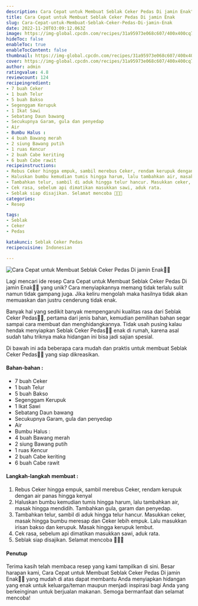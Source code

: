 ```yaml
---
description: Cara Cepat untuk Membuat Seblak Ceker Pedas Di jamin Enak"
title: Cara Cepat untuk Membuat Seblak Ceker Pedas Di jamin Enak
slug: Cara-Cepat-untuk-Membuat-Seblak-Ceker-Pedas-Di-jamin-Enak
date: 2022-11-20T03:09:12.063Z
image: https://img-global.cpcdn.com/recipes/31a95973e068c607/400x400cq70/photo.jpg
hideToc: false
enableToc: true
enableTocContent: false
thumbnail: https://img-global.cpcdn.com/recipes/31a95973e068c607/400x400cq70/photo.jpg
cover: https://img-global.cpcdn.com/recipes/31a95973e068c607/400x400cq70/photo.jpg
author: admin
ratingvalue: 4.8
reviewcount: 124
recipeingredient:
- 7 buah Ceker
- 1 buah Telur
- 5 buah Bakso
- Segenggam Kerupuk
- 1 Ikat Sawi
- Sebatang Daun bawang
- Secukupnya Garam, gula dan penyedap
- Air
- Bumbu Halus :
- 4 buah Bawang merah
- 2 siung Bawang putih
- 1 ruas Kencur
- 2 buah Cabe keriting
- 6 buah Cabe rawit
recipeinstructions:
- Rebus Ceker hingga empuk, sambil merebus Ceker, rendam kerupuk dengan air panas hingga kenyal
- Haluskan bumbu kemudian tumis hingga harum, lalu tambahkan air, masak hingga mendidih. Tambahkan gula, garam dan penyedap.
- Tambahkan telur, sambil di aduk hingga telur hancur. Masukkan ceker, masak hingga bumbu meresap dan Ceker lebih empuk. Lalu masukkan irisan bakso dan kerupuk. Masak hingga kerupuk lembut.
- Cek rasa, sebelum api dimatikan masukkan sawi, aduk rata.
- Seblak siap disajikan. Selamat mencoba 🥰🥰🥰
categories:
- Resep

tags:
- Seblak
- Ceker
- Pedas

katakunci: Seblak Ceker Pedas
recipecuisine: Indonesian

---
```


![Cara Cepat untuk Membuat Seblak Ceker Pedas Di jamin Enak👩‍🍳](https://img-global.cpcdn.com/recipes/31a95973e068c607/400x400cq70/photo.jpg)

Lagi mencari ide resep Cara Cepat untuk Membuat Seblak Ceker Pedas Di jamin Enak👩‍🍳 yang unik? Cara menyiapkannya memang tidak terlalu sulit namun tidak gampang juga. Jika keliru mengolah maka hasilnya tidak akan memuaskan dan justru cenderung tidak enak.

Banyak hal yang sedikit banyak mempengaruhi kualitas rasa dari Seblak Ceker Pedas👩‍🍳, pertama dari jenis bahan, kemudian pemilihan bahan segar sampai cara membuat dan menghidangkannya. Tidak usah pusing kalau hendak menyiapkan Seblak Ceker Pedas👩‍🍳 enak di rumah, karena asal sudah tahu triknya maka hidangan ini bisa jadi sajian spesial.

Di bawah ini ada beberapa cara mudah dan praktis untuk membuat Seblak Ceker Pedas👩‍🍳 yang siap dikreasikan.

<!--inarticleads1-->

#### Bahan-bahan :

- 7 buah Ceker
- 1 buah Telur
- 5 buah Bakso
- Segenggam Kerupuk
- 1 Ikat Sawi
- Sebatang Daun bawang
- Secukupnya Garam, gula dan penyedap
- Air
- Bumbu Halus :
- 4 buah Bawang merah
- 2 siung Bawang putih
- 1 ruas Kencur
- 2 buah Cabe keriting
- 6 buah Cabe rawit

<!--inarticleads2-->

#### Langkah-langkah membuat :

1. Rebus Ceker hingga empuk, sambil merebus Ceker, rendam kerupuk dengan air panas hingga kenyal
1. Haluskan bumbu kemudian tumis hingga harum, lalu tambahkan air, masak hingga mendidih. Tambahkan gula, garam dan penyedap.
1. Tambahkan telur, sambil di aduk hingga telur hancur. Masukkan ceker, masak hingga bumbu meresap dan Ceker lebih empuk. Lalu masukkan irisan bakso dan kerupuk. Masak hingga kerupuk lembut.
1. Cek rasa, sebelum api dimatikan masukkan sawi, aduk rata.
1. Seblak siap disajikan. Selamat mencoba 🥰🥰🥰

#### Penutup

Terima kasih telah membaca resep yang kami tampilkan di sini. Besar harapan kami, Cara Cepat untuk Membuat Seblak Ceker Pedas Di jamin Enak👩‍🍳 yang mudah di atas dapat membantu Anda menyiapkan hidangan yang enak untuk keluarga/teman maupun menjadi inspirasi bagi Anda yang berkeinginan untuk berjualan makanan. Semoga bermanfaat dan selamat mencoba!